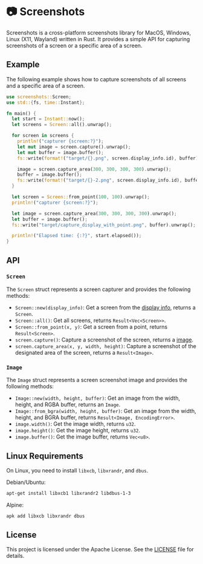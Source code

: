 # 📷 Screenshots

Screenshots is a cross-platform screenshots library for MacOS, Windows, Linux (X11, Wayland) written in Rust. It provides a simple API for capturing screenshots of a screen or a specific area of a screen.

## Example

The following example shows how to capture screenshots of all screens and a specific area of a screen.

```rust
use screenshots::Screen;
use std::{fs, time::Instant};

fn main() {
  let start = Instant::now();
  let screens = Screen::all().unwrap();

  for screen in screens {
    println!("capturer {screen:?}");
    let mut image = screen.capture().unwrap();
    let mut buffer = image.buffer();
    fs::write(format!("target/{}.png", screen.display_info.id), buffer).unwrap();

    image = screen.capture_area(300, 300, 300, 300).unwrap();
    buffer = image.buffer();
    fs::write(format!("target/{}-2.png", screen.display_info.id), buffer).unwrap();
  }

  let screen = Screen::from_point(100, 100).unwrap();
  println!("capturer {screen:?}");

  let image = screen.capture_area(300, 300, 300, 300).unwrap();
  let buffer = image.buffer();
  fs::write("target/capture_display_with_point.png", buffer).unwrap();

  println!("Elapsed time: {:?}", start.elapsed());
}
```

## API

### `Screen`

The `Screen` struct represents a screen capturer and provides the following methods:

- `Screen::new(display_info)`: Get a screen from the [display info](https://docs.rs/display-info/latest/display_info/struct.DisplayInfo.html), returns a `Screen`.
- `Screen::all()`: Get all screens, returns `Result<Vec<Screen>>`.
- `Screen::from_point(x, y)`: Get a screen from a point, returns `Result<Screen>`.
- `screen.capture()`: Capture a screenshot of the screen, returns a [image](https://docs.rs/screenshots/latest/screenshots/struct.Image.html).
- `screen.capture_area(x, y, width, height)`: Capture a screenshot of the designated area of the screen, returns a `Result<Image>`.

### `Image`

The `Image` struct represents a screen screenshot image and provides the following methods:

- `Image::new(width, height, buffer)`: Get an image from the width, height, and RGBA buffer, returns an `Image`.
- `Image::from_bgra(width, height, buffer)`: Get an image from the width, height, and BGRA buffer, returns `Result<Image, EncodingError>`.
- `image.width()`: Get the image width, returns `u32`.
- `image.height()`: Get the image height, returns `u32`.
- `image.buffer()`: Get the image buffer, returns `Vec<u8>`.

## Linux Requirements

On Linux, you need to install `libxcb`, `libxrandr`, and `dbus`.

Debian/Ubuntu:

```sh
apt-get install libxcb1 libxrandr2 libdbus-1-3
```

Alpine:

```sh
apk add libxcb libxrandr dbus
```

## License

This project is licensed under the Apache License. See the [LICENSE](LICENSE) file for details.
